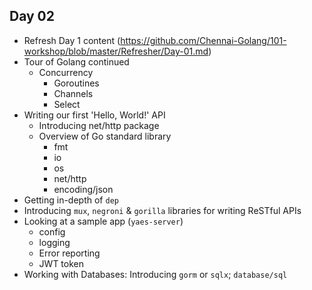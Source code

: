Day 02
------

- Refresh Day 1 content (https://github.com/Chennai-Golang/101-workshop/blob/master/Refresher/Day-01.md)
- Tour of Golang continued
  - Concurrency
    - Goroutines
    - Channels
    - Select
- Writing our first 'Hello, World!' API
  - Introducing net/http package
  - Overview of Go standard library
    - fmt
    - io
    - os
    - net/http
    - encoding/json
- Getting in-depth of `dep`
- Introducing `mux`, `negroni` & `gorilla` libraries for writing ReSTful APIs
- Looking at a sample app (`yaes-server`)
  - config
  - logging
  - Error reporting
  - JWT token
- Working with Databases: Introducing `gorm` or `sqlx`; `database/sql`

